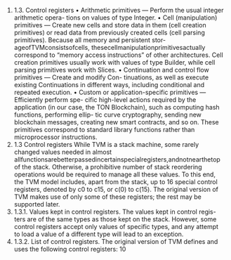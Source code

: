 1. 1.3. Control registers
• Arithmetic primitives — Perform the usual integer arithmetic opera-
tions on values of type Integer.
• Cell (manipulation) primitives — Create new cells and store data in
them (cell creation primitives) or read data from previously created
cells (cell parsing primitives). Because all memory and persistent stor-
ageofTVMconsistsofcells, thesecellmanipulationprimitivesactually
correspond to “memory access instructions” of other architectures. Cell
creation primitives usually work with values of type Builder, while cell
parsing primitives work with Slices.
• Continuation and control flow primitives — Create and modify Con-
tinuations, as well as execute existing Continuations in different ways,
including conditional and repeated execution.
• Custom or application-specific primitives — Efficiently perform spe-
cific high-level actions required by the application (in our case, the
TON Blockchain), such as computing hash functions, performing ellip-
tic curve cryptography, sending new blockchain messages, creating new
smart contracts, and so on. These primitives correspond to standard
library functions rather than microprocessor instructions.
1. 1.3 Control registers
While TVM is a stack machine, some rarely changed values needed in almost
allfunctionsarebetterpassedincertainspecialregisters,andnotnearthetop
of the stack. Otherwise, a prohibitive number of stack reordering operations
would be required to manage all these values.
To this end, the TVM model includes, apart from the stack, up to 16
special control registers, denoted by c0 to c15, or c(0) to c(15). The original
version of TVM makes use of only some of these registers; the rest may be
supported later.
1. 1.3.1. Values kept in control registers. The values kept in control regis-
ters are of the same types as those kept on the stack. However, some control
registers accept only values of specific types, and any attempt to load a value
of a different type will lead to an exception.
1. 1.3.2. List of control registers. The original version of TVM defines and
uses the following control registers:
10

